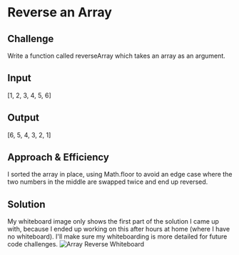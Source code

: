 # Reverse an Array


## Challenge
Write a function called reverseArray which takes an array as an argument.

## Input
[1, 2, 3, 4, 5, 6]
## Output
[6, 5, 4, 3, 2, 1]

## Approach & Efficiency
I sorted the array in place, using Math.floor to avoid an edge case where the two numbers in the middle are swapped twice and end up reversed.

## Solution
My whiteboard image only shows the first part of the solution I came up with, because I ended up working on this after hours at home (where I have no whiteboard). I'll make sure my whiteboarding is more detailed for future code challenges.
![Array Reverse Whiteboard](https://github.com/beekman/data-structures-and-algorithms/blob/array-reverse/arrayReverse/array-reverse.jpeg "Array Reverse Whiteboard")
